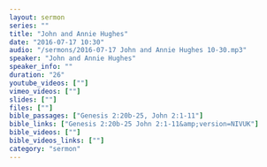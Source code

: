 ```yaml
---
layout: sermon
series: ""
title: "John and Annie Hughes"
date: "2016-07-17 10:30"
audio: "/sermons/2016-07-17 John and Annie Hughes 10-30.mp3"
speaker: "John and Annie Hughes"
speaker_info: ""
duration: "26"
youtube_videos: [""]
vimeo_videos: [""]
slides: [""]
files: [""]
bible_passages: ["Genesis 2:20b-25, John 2:1-11"]
bible_links: ["Genesis 2:20b-25 John 2:1-11&amp;version=NIVUK"]
bible_videos: [""]
bible_videos_links: [""]
category: "sermon"
---
```

